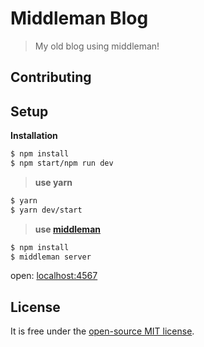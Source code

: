 # Middleman Blog

> My old blog using middleman!


## Contributing


## Setup

**Installation**

```bash
$ npm install
$ npm start/npm run dev
```

> **use yarn**

```bash
$ yarn
$ yarn dev/start
```

> **use [middleman](https://middlemanapp.com/)**

```bash
$ npm install
$ middleman server
```

open: [localhost:4567](http://localhost:4567)

## License

It is free under the [open-source MIT license](/LICENSE).
